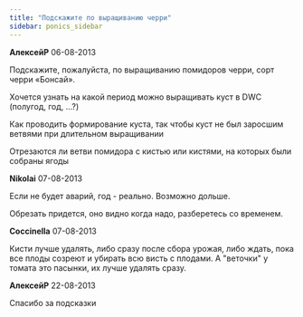 ```yaml
---
title: "Подскажите по выращиванию черри"
sidebar: ponics_sidebar
---
```


**АлексейР** 06-08-2013

Подскажите, пожалуйста, по выращиванию помидоров черри, сорт черри «Бонсай».

Хочется узнать на какой период можно выращивать куст в DWC (полугод, год, …?)

Как проводить формирование куста, так чтобы куст не был заросшим ветвями при длительном выращивании

Отрезаются ли ветви помидора с кистью или кистями, на которых были собраны ягоды


**Nikolai** 07-08-2013

Если не будет аварий, год - реально. Возможно дольше.

Обрезать придется, оно видно когда надо, разберетесь со временем.


**Coccinella** 07-08-2013

Кисти лучше удалять, либо сразу после сбора урожая, либо ждать, пока все плоды созреют и убирать всю висть с плодами. А "веточки" у томата это пасынки, их лучше удалять сразу.


**АлексейР** 22-08-2013

Спасибо за подсказки


